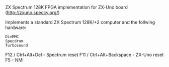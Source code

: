 ZX Spectrum 128K FPGA implementation for ZX-Uno board (http://zxuno.speccy.org/)

Implements a standard ZX Spectrum 128K/+2 computer and the follwing hardware:

    DivMMC
    Specdrum
    Turbosound

F12 / Ctrl+Alt+Del       - Spectrum reset
F11 / Ctrl+Alt+Backspace - ZX-Uno reset
F5                       - NMI
